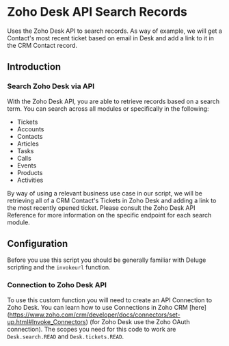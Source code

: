 # Zoho Desk API Search Records
Uses the Zoho Desk API to search records. As way of example, we will get a Contact's most recent ticket based on email in Desk and add a link to it in the CRM Contact record.

## Introduction
### Search Zoho Desk via API
With the Zoho Desk API, you are able to retrieve records based on a search term. You can search across all modules or specifically in the following:
* Tickets
* Accounts
* Contacts
* Articles
* Tasks
* Calls
* Events
* Products
* Activities

By way of using a relevant business use case in our script, we will be retrieving all of a CRM Contact's Tickets in Zoho Desk and adding a link to the most recently opened ticket. Please consult the Zoho Desk API Reference for more information on the specific endpoint for each search module.

## Configuration
Before you use this script you should be generally familiar with Deluge scripting and the `invokeurl` function.

### Connection to Zoho Desk API
To use this custom function you will need to create an API Connection to Zoho Desk. You can learn how to use Connections in Zoho CRM [here] (https://www.zoho.com/crm/developer/docs/connectors/set-up.html#Invoke_Connectors) (for Zoho Desk use the Zoho OAuth connection). The scopes you need for this code to work are `Desk.search.READ` and `Desk.tickets.READ`.




